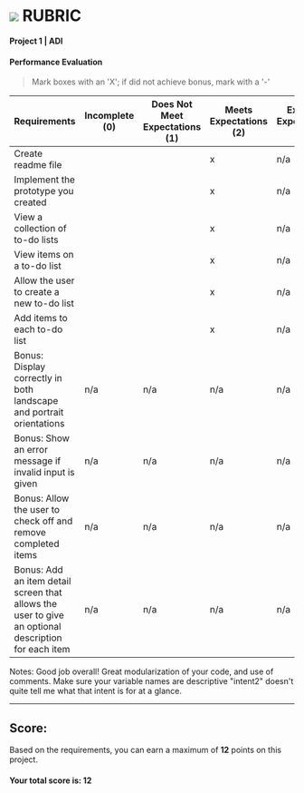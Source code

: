 # ![](https://ga-dash.s3.amazonaws.com/production/assets/logo-9f88ae6c9c3871690e33280fcf557f33.png) RUBRIC
**Project 1 | ADI** 	 						


#### Performance Evaluation
> Mark boxes with an 'X'; if did not achieve bonus, mark with a '-'

| Requirements | Incomplete (0) | Does Not Meet Expectations (1) | Meets Expectations (2) | Exceeds Expectations (3) |
|---|---|---|---|---|
| Create readme file |  | | x | n/a |
| Implement the prototype you created | | | x | n/a |
| View a collection of to-do lists | | | x | n/a |
| View items on a to-do list | | | x | n/a |
| Allow the user to create a new to-do list | | | x | n/a |
| Add items to each to-do list | | | x | n/a |
| Bonus: Display correctly in both landscape and portrait orientations  | n/a | n/a | n/a | n/a |
| Bonus: Show an error message if invalid input is given | n/a | n/a | n/a | n/a |
| Bonus: Allow the user to check off and remove completed items | n/a | n/a | n/a | n/a  |
| Bonus: Add an item detail screen that allows the user to give an optional description for each item | n/a | n/a | n/a | n/a |


Notes:
Good job overall! Great modularization of your code, and use of comments. Make sure your variable names are descriptive "intent2"
doesn't quite tell me what that intent is for at a glance.

---

## Score:
Based on the requirements, you can earn a maximum of  **12**  points on this project.

#### Your total score is: **12**
